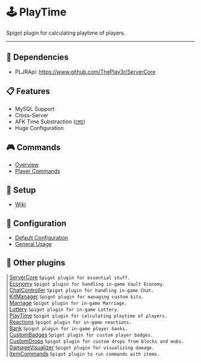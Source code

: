 # 🕹 PlayTime
Spigot plugin for calculating playtime of players.

----

## 🔧 Dependencies
- PLJRApi: https://www.github.com/ThePlay3r/ServerCore

## 📋 Features
- MySQL Support
- Cross-Server
- AFK Time Substraction ([`CMI`](https://www.spigotmc.org/resources/cmi-270-commands-insane-kits-portals-essentials-economy-mysql-sqlite-much-more.3742/))
- Huge Configuration

## 🎮 Commands
- [Overview](https://github.com/ThePlay3r/PlayTime/wiki/Commands-And-Permissions#overview)
- [Player Commands](https://github.com/ThePlay3r/PlayTime/wiki/Commands-And-Permissions#player-commands)

## 🔎 Setup
- [Wiki](https://github.com/ThePlay3r/PlayTime/wiki)

## 📁 Configuration
- [Default Configuration](https://github.com/ThePlay3r/PlayTime/blob/master/src/main/resources/config.yml)
- [General Usage](https://github.com/ThePlay3r/PLJRApi/wiki#configuration)

## 📌 Other plugins
| [ServerCore](https://github.com/ThePlay3r/ServerCore) `Spigot plugin for essential stuff.` <br>
| [Economy](https://github.com/ThePlay3r/Economy) `Spigot plugin for handling in-game Vault Economy.` <br>
| [ChatController](https://github.com/ThePlay3r/ChatController) `Spigot plugin for handling in-game Chat.` <br>
| [KitManager](https://github.com/ThePlay3r/KitManager) `Spigot plugin for managing custom kits.` <br>
| [Marriage](https://github.com/ThePlay3r/Marriage) `Spigot plugin for in-game Marriage.` <br>
| [Lottery](https://github.com/ThePlay3r/Lottery) `Spigot plugin for in-game Lottery.` <br>
| [PlayTime](https://github.com/ThePlay3r/PlayTime) `Spigot plugin for calculating playtime of players.` <br>
| [Reactions](https://github.com/ThePlay3r/Reactions) `Spigot plugin for in-game reactions.` <br>
| [Bank](https://github.com/ThePlay3r/Bank) `Spigot plugin for in-game player banks.` <br>
| [CustomBadges](https://github.com/ThePlay3r/CustomBadges) `Spigot plugin for custom player badges.` <br>
| [CustomDrops](https://github.com/ThePlay3r/CustomDrops) `Spigot plugin for custom drops from blocks and mobs.` <br>
| [DamageVisualizer](https://github.com/ThePlay3r/DamageVisualizer) `Spigot plugin for visualizing damage.` <br>
| [ItemCommands](https://github.com/ThePlay3r/ItemCommands) `Spigot plugin to run commands with items.` <br>

